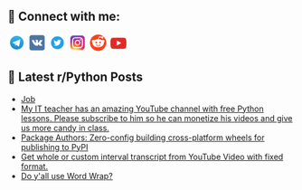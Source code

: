 ## 🔎 Connect with me:
[<img src="https://github.com/bullbesh/bullbesh/blob/main/images/Telegram.png" width="32" height="32" />](https://t.me/bullbesh)
[<img src="https://github.com/bullbesh/bullbesh/blob/main/images/VK.png" width="32" height="32" />](https://vk.com/bullbesh)
[<img src="https://github.com/bullbesh/bullbesh/blob/main/images/Twitter.png" width="32" height="32" />](https://twitter.com/bullbesh1)
[<img src="https://github.com/bullbesh/bullbesh/blob/main/images/Instagram.png" width="32" height="32" />](https://www.instagram.com/bullbesh)
[<img src="https://github.com/bullbesh/bullbesh/blob/main/images/Reddit.png" width="32" height="32" />](https://www.reddit.com/user/bullbesh)
[<img src="https://github.com/bullbesh/bullbesh/blob/main/images/YouTube.png" width="32" height="32" />](https://www.youtube.com/channel/UCtfjRs6uzgq5mfm8S06WTcg)

## 📕 Latest r/Python Posts
<!-- BLOG-POST-LIST:START -->
- [Job](https://www.reddit.com/r/Python/comments/zf8lrs/job/)
- [My IT teacher has an amazing YouTube channel with free Python lessons. Please subscribe to him so he can monetize his videos and give us more candy in class.](https://www.reddit.com/r/Python/comments/zf8ikn/my_it_teacher_has_an_amazing_youtube_channel_with/)
- [Package Authors: Zero-config building cross-platform wheels for publishing to PyPI](https://www.reddit.com/r/Python/comments/zf6qut/package_authors_zeroconfig_building_crossplatform/)
- [Get whole or custom interval transcript from YouTube Video with fixed format.](https://www.reddit.com/r/Python/comments/zf55lf/get_whole_or_custom_interval_transcript_from/)
- [Do y&#39;all use Word Wrap?](https://www.reddit.com/r/Python/comments/zf4ymr/do_yall_use_word_wrap/)
<!-- BLOG-POST-LIST:END -->

